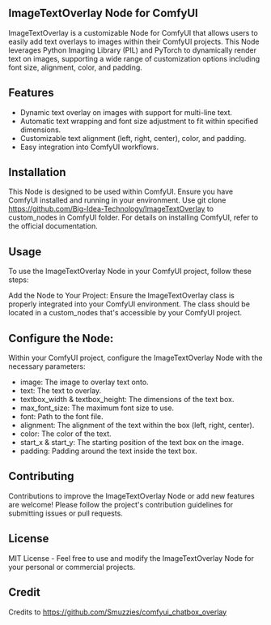 ## ImageTextOverlay Node for ComfyUI
ImageTextOverlay is a customizable Node for ComfyUI that allows users to easily add text overlays to images within their ComfyUI projects. This Node leverages Python Imaging Library (PIL) and PyTorch to dynamically render text on images, supporting a wide range of customization options including font size, alignment, color, and padding.

## Features
- Dynamic text overlay on images with support for multi-line text.
- Automatic text wrapping and font size adjustment to fit within specified dimensions.
- Customizable text alignment (left, right, center), color, and padding.
- Easy integration into ComfyUI workflows.

## Installation
This Node is designed to be used within ComfyUI. Ensure you have ComfyUI installed and running in your environment. Use git clone https://github.com/Big-Idea-Technology/ImageTextOverlay to custom_nodes in ComfyUI folder. For details on installing ComfyUI, refer to the official documentation.

## Usage
To use the ImageTextOverlay Node in your ComfyUI project, follow these steps:

Add the Node to Your Project: Ensure the ImageTextOverlay class is properly integrated into your ComfyUI environment. The class should be located in a custom_nodes that's accessible by your ComfyUI project.

## Configure the Node: 
Within your ComfyUI project, configure the ImageTextOverlay Node with the necessary parameters:

- image: The image to overlay text onto.
- text: The text to overlay.
- textbox_width & textbox_height: The dimensions of the text box.
- max_font_size: The maximum font size to use.
- font: Path to the font file.
- alignment: The alignment of the text within the box (left, right, center).
- color: The color of the text.
- start_x & start_y: The starting position of the text box on the image.
- padding: Padding around the text inside the text box.

## Contributing
Contributions to improve the ImageTextOverlay Node or add new features are welcome! Please follow the project's contribution guidelines for submitting issues or pull requests.

## License
MIT License - Feel free to use and modify the ImageTextOverlay Node for your personal or commercial projects.

## Credit
Credits to https://github.com/Smuzzies/comfyui_chatbox_overlay 
